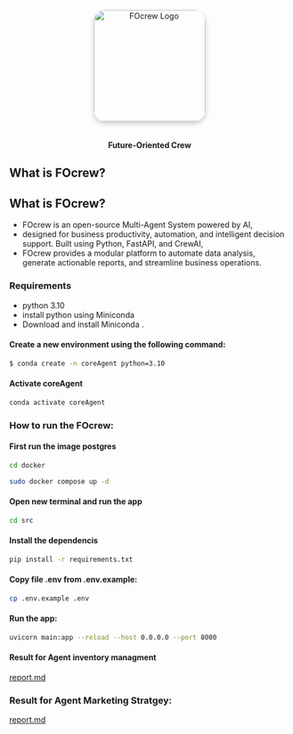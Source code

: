 <div align="center">
  <img src="https://github.com/user-attachments/assets/3b8011da-a3d2-4f51-acbd-b80e4d5fc604" 
       alt="FOcrew Logo" 
       width="200" 
       style="border-radius: 20px; box-shadow: 0 4px 10px rgba(0,0,0,0.2); margin-bottom: 20px;" />
</div>

<p align="center"><strong>Future-Oriented Crew</strong></p>

## What is FOcrew?


## What is FOcrew?

* FOcrew is an open-source Multi-Agent System powered by AI,
* designed for business productivity, automation, and intelligent decision support. Built using Python, FastAPI, and CrewAI,
* FOcrew provides a modular platform to automate data analysis, generate actionable reports, and streamline business operations.

### Requirements
* python 3.10 
* install python using Miniconda
* Download and install Miniconda .


#### Create a new environment using the following command:
```bash
$ conda create -n coreAgent python=3.10
```
#### Activate coreAgent
```bash
conda activate coreAgent
```
### How to run the FOcrew:

#### First run the image postgres 
```bash
cd docker
```
```bash
sudo docker compose up -d
```
#### Open new terminal and run the app

```bash
cd src
```
#### Install the dependencis
```bash
pip install -r requirements.txt
```

#### Copy file .env from .env.example:

```bash
cp .env.example .env
```

#### Run the app:
```bash
uvicorn main:app --reload --host 0.0.0.0 --port 8000
```

#### Result for Agent inventory managment 
[report.md](src/results/inventory_management/report.pdf)


### Result for Agent Marketing Stratgey:
[report.md](src/results/Agent_marketing/marketing_analysis_english.md )
